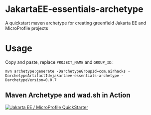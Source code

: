 # JakartaEE-essentials-archetype
A quickstart maven archetype for creating greenfield Jakarta EE and MicroProfile projects

# Usage

Copy and paste, replace ```PROJECT_NAME``` and ```GROUP_ID```:

```
mvn archetype:generate -DarchetypeGroupId=com.airhacks -DarchetypeArtifactId=jakartaee-essentials-archetype -DarchetypeVersion=0.0.7
```

## Maven Archetype and wad.sh in Action

[![Jakarta EE / MicroProfile QuickStarter](https://i.ytimg.com/vi/8w_a-yEl2Wg/mqdefault.jpg)](https://www.youtube.com/embed/8w_a-yEl2Wg?rel=0)

